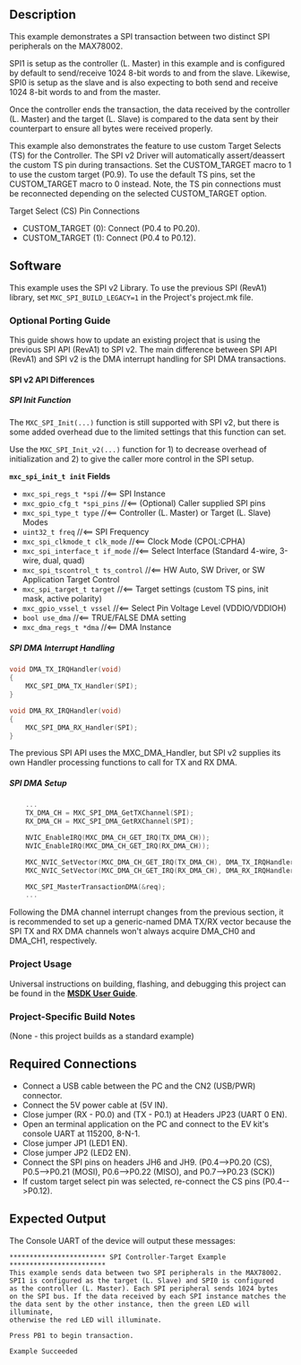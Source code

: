 ## Description

This example demonstrates a SPI transaction between two distinct SPI peripherals on the MAX78002. 

SPI1 is setup as the controller (L. Master) in this example and is configured by default to send/receive 1024 8-bit words to and from the slave. Likewise, SPI0 is setup as the slave and is also expecting to both send and receive 1024 8-bit words to and from the master.

Once the controller ends the transaction, the data received by the controller (L. Master) and the target (L. Slave) is compared to the data sent by their counterpart to ensure all bytes were received properly.

This example also demonstrates the feature to use custom Target Selects (TS) for the Controller. The SPI v2 Driver will automatically assert/deassert the custom TS pin during transactions. Set the CUSTOM_TARGET macro to 1 to use the custom target (P0.9). To use the default TS pins, set the CUSTOM_TARGET macro to 0 instead. Note, the TS pin connections must be reconnected depending on the selected CUSTOM_TARGET option.

Target Select (CS) Pin Connections
- CUSTOM_TARGET (0): Connect (P0.4 to P0.20).
- CUSTOM_TARGET (1): Connect (P0.4 to P0.12).

## Software

This example uses the SPI v2 Library. To use the previous SPI (RevA1) library, set `MXC_SPI_BUILD_LEGACY=1` in the Project's project.mk file.

### Optional Porting Guide

This guide shows how to update an existing project that is using the previous SPI API (RevA1) to SPI v2. The main difference between SPI API (RevA1) and SPI v2 is the DMA interrupt handling for SPI DMA transactions.

#### SPI v2 API Differences

##### SPI Init Function

The `MXC_SPI_Init(...)` function is still supported with SPI v2, but there is some added overhead due to the limited settings that this function can set.

Use the `MXC_SPI_Init_v2(...)` function for 1) to decrease overhead of initialization and 2) to give the caller more control in the SPI setup.

**`mxc_spi_init_t init` Fields**
- `mxc_spi_regs_t *spi`              //<== SPI Instance
- `mxc_gpio_cfg_t *spi_pins`         //<== (Optional) Caller supplied SPI pins
- `mxc_spi_type_t type`              //<== Controller (L. Master) or Target (L. Slave) Modes
- `uint32_t freq`                    //<== SPI Frequency
- `mxc_spi_clkmode_t clk_mode`       //<== Clock Mode (CPOL:CPHA)
- `mxc_spi_interface_t if_mode`      //<== Select Interface (Standard 4-wire, 3-wire, dual, quad)
- `mxc_spi_tscontrol_t ts_control`   //<== HW Auto, SW Driver, or SW Application Target Control
- `mxc_spi_target_t target`          //<== Target settings (custom TS pins, init mask, active polarity) 
- `mxc_gpio_vssel_t vssel`           //<== Select Pin Voltage Level (VDDIO/VDDIOH)
- `bool use_dma`                     //<== TRUE/FALSE DMA setting
- `mxc_dma_regs_t *dma`              //<== DMA Instance

##### SPI DMA Interrupt Handling

```c
void DMA_TX_IRQHandler(void)
{
    MXC_SPI_DMA_TX_Handler(SPI);
}

void DMA_RX_IRQHandler(void)
{
    MXC_SPI_DMA_RX_Handler(SPI);
}

```
The previous SPI API uses the MXC_DMA_Handler, but SPI v2 supplies its own Handler processing functions to call for TX and RX DMA.

##### SPI DMA Setup
```c
    ...
    TX_DMA_CH = MXC_SPI_DMA_GetTXChannel(SPI);
    RX_DMA_CH = MXC_SPI_DMA_GetRXChannel(SPI);

    NVIC_EnableIRQ(MXC_DMA_CH_GET_IRQ(TX_DMA_CH));
    NVIC_EnableIRQ(MXC_DMA_CH_GET_IRQ(RX_DMA_CH));

    MXC_NVIC_SetVector(MXC_DMA_CH_GET_IRQ(TX_DMA_CH), DMA_TX_IRQHandler);
    MXC_NVIC_SetVector(MXC_DMA_CH_GET_IRQ(RX_DMA_CH), DMA_RX_IRQHandler);

    MXC_SPI_MasterTransactionDMA(&req);
    ...
```
Following the DMA channel interrupt changes from the previous section, it is recommended to set up a generic-named DMA TX/RX vector because the SPI TX and RX DMA channels won't always acquire DMA_CH0 and DMA_CH1, respectively.

### Project Usage

Universal instructions on building, flashing, and debugging this project can be found in the **[MSDK User Guide](https://analog-devices-msdk.github.io/msdk/USERGUIDE/)**.

### Project-Specific Build Notes

(None - this project builds as a standard example)

## Required Connections

-   Connect a USB cable between the PC and the CN2 (USB/PWR) connector.
-   Connect the 5V power cable at (5V IN).
-   Close jumper (RX - P0.0) and (TX - P0.1) at Headers JP23 (UART 0 EN).
-   Open an terminal application on the PC and connect to the EV kit's console UART at 115200, 8-N-1.
-   Close jumper JP1 (LED1 EN).
-   Close jumper JP2 (LED2 EN).
-   Connect the SPI pins on headers JH6 and JH9. (P0.4-->P0.20 (CS), P0.5-->P0.21 (MOSI), P0.6-->P0.22 (MISO), and P0.7-->P0.23 (SCK))
-   If custom target select pin was selected, re-connect the CS pins (P0.4-->P0.12).

## Expected Output

The Console UART of the device will output these messages:

```
************************ SPI Controller-Target Example ************************
This example sends data between two SPI peripherals in the MAX78002.
SPI1 is configured as the target (L. Slave) and SPI0 is configured
as the controller (L. Master). Each SPI peripheral sends 1024 bytes
on the SPI bus. If the data received by each SPI instance matches the
the data sent by the other instance, then the green LED will illuminate,
otherwise the red LED will illuminate.

Press PB1 to begin transaction.

Example Succeeded
```

